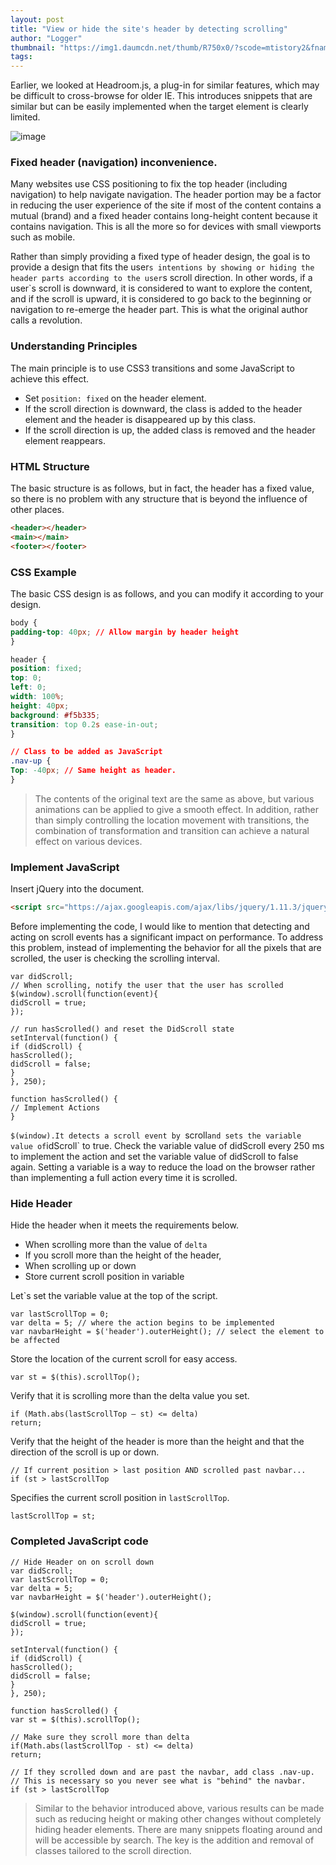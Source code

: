 ```yaml
---
layout: post
title: "View or hide the site's header by detecting scrolling"
author: "Logger"
thumbnail: "https://img1.daumcdn.net/thumb/R750x0/?scode=mtistory2&fname=https%3A%2F%2Ft1.daumcdn.net%2Fcfile%2Ftistory%2F231E0450562E833916"
tags: 
---
```



Earlier, we looked at Headroom.js, a plug-in for similar features, which may be difficult to cross-browse for older IE. This introduces snippets that are similar but can be easily implemented when the target element is clearly limited.

![image](https://t1.daumcdn.net/cfile/tistory/231E0450562E833916)

### Fixed header (navigation) inconvenience.

Many websites use CSS positioning to fix the top header (including navigation) to help navigate navigation. The header portion may be a factor in reducing the user experience of the site if most of the content contains a mutual (brand) and a fixed header contains long-height content because it contains navigation. This is all the more so for devices with small viewports such as mobile.

Rather than simply providing a fixed type of header design, the goal is to provide a design that fits the user`s intentions by showing or hiding the header parts according to the user`s scroll direction. In other words, if a user`s scroll is downward, it is considered to want to explore the content, and if the scroll is upward, it is considered to go back to the beginning or navigation to re-emerge the header part. This is what the original author calls a revolution.

### Understanding Principles

The main principle is to use CSS3 transitions and some JavaScript to achieve this effect.

- Set `position: fixed` on the header element.
- If the scroll direction is downward, the class is added to the header element and the header is disappeared up by this class.
- If the scroll direction is up, the added class is removed and the header element reappears.

### HTML Structure

The basic structure is as follows, but in fact, the header has a fixed value, so there is no problem with any structure that is beyond the influence of other places.

```html
<header></header>
<main></main>
<footer></footer>

```

### CSS Example

The basic CSS design is as follows, and you can modify it according to your design.

```css
body {
padding-top: 40px; // Allow margin by header height
}

header {
position: fixed;
top: 0;
left: 0;
width: 100%;
height: 40px;
background: #f5b335;
transition: top 0.2s ease-in-out;
}

// Class to be added as JavaScript
.nav-up {
Top: -40px; // Same height as header.
}

```

> The contents of the original text are the same as above, but various animations can be applied to give a smooth effect. In addition, rather than simply controlling the location movement with transitions, the combination of transformation and transition can achieve a natural effect on various devices.

### Implement JavaScript

Insert jQuery into the document.

```html
<script src="https://ajax.googleapis.com/ajax/libs/jquery/1.11.3/jquery.min.js"></script>

```

Before implementing the code, I would like to mention that detecting and acting on scroll events has a significant impact on performance. To address this problem, instead of implementing the behavior for all the pixels that are scrolled, the user is checking the scrolling interval.

```undefined
var didScroll;
// When scrolling, notify the user that the user has scrolled
$(window).scroll(function(event){
didScroll = true;
});

// run hasScrolled() and reset the DidScroll state
setInterval(function() {
if (didScroll) {
hasScrolled();
didScroll = false;
}
}, 250);

function hasScrolled() {
// Implement Actions
}

```

`$(window).It detects a scroll event by `scroll` and sets the variable value of `idScroll` to true. Check the variable value of didScroll every 250 ms to implement the action and set the variable value of didScroll to false again. Setting a variable is a way to reduce the load on the browser rather than implementing a full action every time it is scrolled.

### Hide Header

Hide the header when it meets the requirements below.

- When scrolling more than the value of `delta`
- If you scroll more than the height of the header,
- When scrolling up or down
- Store current scroll position in variable

Let`s set the variable value at the top of the script.

```undefined
var lastScrollTop = 0;
var delta = 5; // where the action begins to be implemented
var navbarHeight = $('header').outerHeight(); // select the element to be affected

```

Store the location of the current scroll for easy access.

```undefined
var st = $(this).scrollTop();

```

Verify that it is scrolling more than the delta value you set.

```undefined
if (Math.abs(lastScrollTop — st) <= delta)
return;

```

Verify that the height of the header is more than the height and that the direction of the scroll is up or down.

```undefined
// If current position > last position AND scrolled past navbar...
if (st > lastScrollTop
```

Specifies the current scroll position in `lastScrollTop`.

```undefined
lastScrollTop = st;

```

### Completed JavaScript code

```undefined
// Hide Header on on scroll down
var didScroll;
var lastScrollTop = 0;
var delta = 5;
var navbarHeight = $('header').outerHeight();

$(window).scroll(function(event){
didScroll = true;
});

setInterval(function() {
if (didScroll) {
hasScrolled();
didScroll = false;
}
}, 250);

function hasScrolled() {
var st = $(this).scrollTop();

// Make sure they scroll more than delta
if(Math.abs(lastScrollTop - st) <= delta)
return;

// If they scrolled down and are past the navbar, add class .nav-up.
// This is necessary so you never see what is "behind" the navbar.
if (st > lastScrollTop
```

> Similar to the behavior introduced above, various results can be made such as reducing height or making other changes without completely hiding header elements. There are many snippets floating around and will be accessible by search. The key is the addition and removal of classes tailored to the scroll direction.